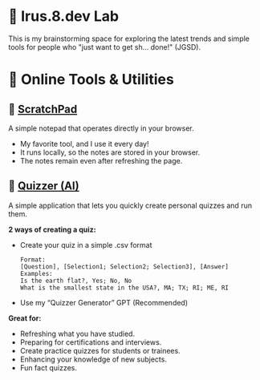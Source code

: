 # 🧪 Irus.8.dev Lab

This is my brainstorming space for exploring the latest trends and simple tools for people who "just want to get sh… done!" (JGSD). 

# 🔨 Online Tools & Utilities

## 📝 [ScratchPad](https://irus8dev.github.io/scratchpad)

A simple notepad that operates directly in your browser. 

-  My favorite tool, and I use it every day!
- It runs locally, so the notes are stored in your browser.
- The notes remain even after refreshing the page.

## 🚀 [Quizzer (AI)](https://irus8dev.github.io/quizzer)

A simple application that lets you quickly create personal quizzes and run them.

**2 ways of creating a quiz:**

- Create your quiz in a simple .csv format
    
    ```
    Format:
    [Question], [Selection1; Selection2; Selection3], [Answer]
    Examples:
    Is the earth flat?, Yes; No, No
    What is the smallest state in the USA?, MA; TX; RI; ME, RI
    ```
    
- Use my “Quizzer Generator” GPT (Recommended)

**Great for:**

- Refreshing what you have studied.
- Preparing for certifications and interviews.
- Create practice quizzes for students or trainees.
- Enhancing your knowledge of new subjects.
- Fun fact quizzes.